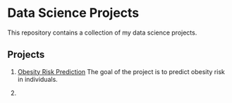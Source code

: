 # Data Science Projects

This repository contains a collection of my data science projects.

## Projects
1. [Obesity Risk Prediction](https://github.com/lu-julia/Data-Science-Projects/tree/main/Obesity%20Risk%20Prediction)
   The goal of the project is to predict obesity risk in individuals.

2. 
